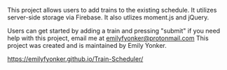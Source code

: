 This project allows users to add trains to the existing schedule.
It utilizes server-side storage via Firebase. It also utlizes moment.js and jQuery.

Users can get started by adding a train and pressing "submit"
if you need help with this project, email me at emilyfyonker@protonmail.com
This project was created and is maintained by Emily Yonker. 

https://emilyfyonker.github.io/Train-Scheduler/
